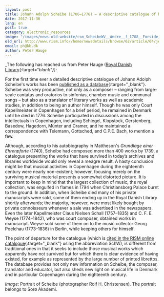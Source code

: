 ```yaml
---
layout: post
title: Johann Adolph Scheibe (1706–1776) – A descriptive catalogue of his works
date: 2017-11-30
lang: en
post: true
category: electronic_resources
image: "/images/news-old-website/csm_ScheibeWV__Andre__f_1708__Forside_62dee28669.png"
old_url: http://www.rism.info//home/newsdetails/browse/62/article/64/johann-adolph-scheibe-1706-1776-a-descriptive-catalogue-of-his-works.html
email: ph@kb.dk
author: Peter Hauge
---
```


_The following has reached us from Peter Hauge ([Royal Danish Library](http://www.kb.dk/en/index.html){:target="_blank"}):_

For the first time ever a detailed descriptive catalogue of Johann Adolph Scheibe's works has been [published as a database](http://www.kb.dk/dcm/schw/preface.xq){:target="_blank"}. Scheibe was very productive, not only as a composer – ranging from large-scale cantatas and oratorios to sinfonias, chamber music and communal songs – but also as a translator of literary works as well as academic studies, in addition to being an author himself. Though he was only Court Kapellmeister in Copenhagen for a brief period, he remained in Denmark until he died in 1776. Scheibe participated in discussions among the intellectuals in Copenhagen, including Schlegel, Klopstock, Gerstenberg, Basedow, Hagedorn, Münter and Cramer, and he maintained a correspondence with Telemann, Gottsched, and C.P.E. Bach, to mention a few.

Although, according to his autobiography in Mattheson's _Grundlage einer Ehrenpforte_ (1740), Scheibe had composed more than 400 works by 1739, a catalogue presenting the works that have survived in today’s archives and libraries worldwide would only reveal a meagre result. A hasty conclusion might be that musical activities in Copenhagen during the eighteenth century were nearly non-existent; however, focusing merely on the surviving musical material presents a somewhat distorted picture. It is important to keep in mind that the largest collection of music, the royal collection, was engulfed in flames in 1794 when Christiansborg Palace burnt to the ground. In addition, when Scheibe died many of his private manuscripts were sold, some of them ending up in the Royal Danish Library shortly afterwards; the majority, however, were most likely bought by private connoisseurs whenever a sale was advertised in the newspapers. Even the later Kapellmeister Claus Nielsen Schall (1757–1835) and C. F. E. Weyse (1774–1842), who was court composer, obtained works in manuscript. Weyse sold some of them on to the music collector Georg Poelchau (1773–1836) in Berlin, while keeping others for himself.

The point of departure for the catalogue (which is [cited in the RISM online catalogue](https://opac.rism.info/search?View=rism&author=Scheibe+Johann+Adolph){:target="_blank"} using the abbreviation SchW), is different from traditional ones in that it seeks to include those musical works which apparently have not survived but for which there is clear evidence of having existed, for example as represented by the large number of printed librettos. The database provides not only new information on Scheibe, the composer, translator and educator, but also sheds new light on musical life in Denmark and in particular Copenhagen during the eighteenth century.

_Image_: Portrait of Scheibe (photographer Rolf H. Christensen). The portrait belongs to Sorø Akademi.

